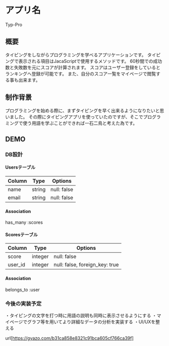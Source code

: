 # アプリ名 
Typ-Pro

 ## 概要
 タイピングをしながらプログラミングを学べるアプリケーションです。
 タイピングで表示される項目はJacaScriptで使用するメソッドです。
 60秒間での成功数と失敗数を元にスコアが計算されます。
 スコアはユーザー登録をしているとランキングへ登録が可能です。
 また、自分のスコア一覧をマイページで閲覧する事も出来ます。

 ## 制作背景
プログラミングを始める際に、まずタイピングを早く出来るようになりたいと思いました。
その際にタイピングアプリを使っていたのですが、そこでプログラミングで使う用語を学ぶことができれば一石二鳥と考えた為です。

 ## DEMO

 ### DB設計

 #### Usersテーブル
|Column            |Type    |Options                          |
|------------------|--------|---------------------------------|
|name              |string  |null: false                      |
|email             |string  |null: false                      |
#### Association
has_many :scores

#### Scoresテーブル
|Column            |Type    |Options                          |
|------------------|--------|---------------------------------|
|score             |integer |null: false                      |
|user_id           |integer |null: false, foreign_key: true   |
#### Association
belongs_to :user

 ### 今後の実装予定
・タイピングの文字を打つ時に用語の説明も同時に表示させるようにする
・マイページでグラフ等を用いてより詳細なデータの分析を実装する
・UI/UXを整える


url[https://gyazo.com/b31ca858e8321c91bca605cf766ca39f]
